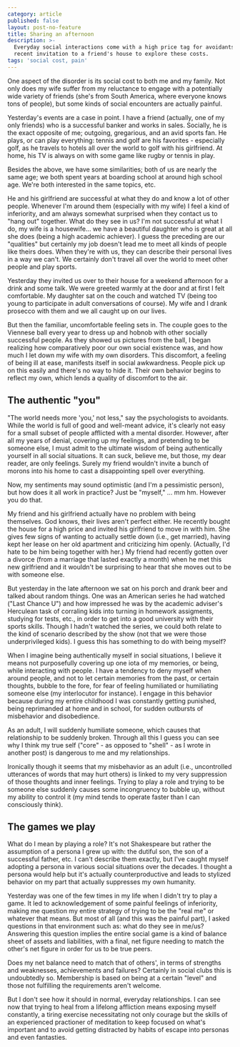 ```yaml
---
category: article
published: false
layout: post-no-feature
title: Sharing an afternoon
description: >-
  Everyday social interactions come with a high price tag for avoidants. I use a
  recent invitation to a friend's house to explore these costs.
tags: 'social cost, pain'
---
```

One aspect of the disorder is its social cost to both me and my family. Not only does my wife suffer from my reluctance to engage with a potentially wide variety of friends (she's from South America, where everyone knows tons of people), but some kinds of social encounters are actually painful.

Yesterday's events are a case in point. I have a friend (actually, one of my only friends) who is a successful banker and works in sales. Socially, he is the exact opposite of me; outgoing, gregarious, and an avid sports fan. He plays, or can play everything: tennis and golf are his favorites - especially golf, as he travels to hotels all over the world to golf with his girlfriend. At home, his TV is always on with some game like rugby or tennis in play.

Besides the above, we have some similarities; both of us are nearly the same age; we both spent years at boarding school at around high school age. We're both interested in the same topics, etc.

He and his girlfriend are successful at what they do and know a lot of other people. Whenever I'm around them (especially with my wife) I feel a kind of inferiority, and am always somewhat surprised when they contact us to "hang out" together. What do they see in us? I'm not successful at what I do, my wife is a housewife... we have a beautiful daughter who is great at all she does (being a high academic achiever). I guess the preceding are our "qualities" but certainly my job doesn't lead me to meet all kinds of people like theirs does. When they're with us, they can describe their personal lives in a way we can't. We certainly don't travel all over the world to meet other people and play sports.

Yesterday they invited us over to their house for a weekend afternoon for a drink and some talk. We were greeted warmly at the door and at first I felt comfortable. My daughter sat on the couch and watched TV (being too young to participate in adult conversations of course). My wife and I drank prosecco with them and we all caught up on our lives.

But then the familiar, uncomfortable feeling sets in. The couple goes to the Viennese ball every year to dress up and hobnob with other socially successful people. As they showed us pictures from the ball, I began realizing how comparatively poor our own social existence was, and how much I let down my wife with my own disorders. This discomfort, a feeling of being ill at ease, manifests itself in social awkwardness. People pick up on this easily and there's no way to hide it. Their own behavior begins to reflect my own, which lends a quality of discomfort to the air.

## The authentic "you"

"The world needs more 'you,' not less," say the psychologists to avoidants. While the world is full of good and well-meant advice, it's clearly not easy for a small subset of people afflicted with a mental disorder. However, after all my years of denial, covering up my feelings, and pretending to be someone else, I must admit to the ultimate wisdom of being authentically yourself in all social situations. It can suck, believe me, but those, my dear reader, are only feelings. Surely my friend wouldn't invite a bunch of morons into his home to cast a disappointing spell over everything. 

Now, my sentiments may sound optimistic (and I'm a pessimistic person), but how does it all work in practice? Just be "myself," ... mm hm. However you do that. 

My friend and his girlfriend actually have no problem with being themselves. God knows, their lives aren't perfect either. He recently bought the house for a high price and invited his girlfriend to move in with him. She gives few signs of wanting to actually settle down (i.e., get married), having kept her lease on her old apartment and criticizing him openly. (Actually, I'd hate to be him being together with her.) My friend had recently gotten over a divorce (from a marriage that lasted exactly a month) when he met this new girlfriend and it wouldn't be surprising to hear that she moves out to be with someone else.

But yesterday in the late afternoon we sat on his porch and drank beer and talked about random things. One was an American series he had watched ("Last Chance U") and how impressed he was by the academic adviser's Herculean task of corraling kids into turning in homework assigments, studying for tests, etc., in order to get into a good university with their sports skills. Though I hadn't watched the series, we could both relate to the kind of scenario described by the show (not that we were those underprivileged kids). I guess this has something to do with being myself?

When I imagine being authentically myself in social situations, I believe it means not purposefully covering up one iota of my memories, or being, while interacting with people. I have a tendency to deny myself when around people, and not to let certain memories from the past, or certain thoughts, bubble to the fore, for fear of feeling humiliated or humiliating someone else (my interlocutor for instance). I engage in this behavior because during my entire childhood I was constantly getting punished, being reprimanded at home and in school, for sudden outbursts of misbehavior and disobedience.

As an adult, I will suddenly humiliate someone, which causes that relationship to be suddenly broken. Through all this I guess you can see why I think my true self ("core" - as opposed to "shell" - as I wrote in another post) is dangerous to me and my relationships.

Ironically though it seems that my misbehavior as an adult (i.e., uncontrolled utterances of words that may hurt others) is linked to my very suppression of those thoughts and inner feelings. Trying to play a role and trying to be someone else suddenly causes some incongruency to bubble up, without my ability to control it (my mind tends to operate faster than I can consciously think). 

## The games we play

What do I mean by playing a role? It's not Shakespeare but rather the assumption of a persona I grew up with: the dutiful son, the son of a successful father, etc. I can't describe them exactly, but I've caught myself adopting a persona in various social situations over the decades. I thought a persona would help but it's actually counterproductive and leads to stylized behavior on my part that actually suppresses my own humanity.

Yesterday was one of the few times in my life when I didn't try to play a game. It led to acknowledgement of some painful feelings of inferiority, making me question my entire strategy of trying to be the "real me" or whatever that means. But most of all (and this was the painful part), I asked questions in that environment such as: what do they see in me/us? Answering this question implies the entire social game is a kind of balance sheet of assets and liabilities, with a final, net figure needing to match the other's net figure in order for us to be true peers.

Does my net balance need to match that of others', in terms of strengths and weaknesses, achievements and failures? Certainly in social clubs this is undoubtedly so. Membership is based on being at a certain "level" and those not fulfilling the requirements aren't welcome. 

But I don't see how it should in normal, everyday relationships. I can see now that trying to heal from a lifelong affliction means exposing myself constantly, a tiring exercise necessitating not only courage but the skills of an experienced practioner of meditation to keep focused on what's important and to avoid getting distracted by habits of escape into personas and even fantasties.
